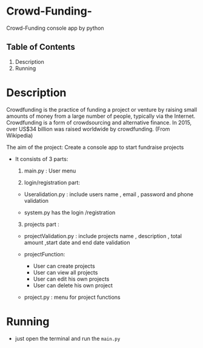 # Crowd-Funding-
Crowd-Funding console app by python 

## Table of Contents

1. Description
2. Running


# Description 
Crowdfunding is the practice of funding a project or venture by raising small amounts of money from a large number of people, typically via the Internet. Crowdfunding is a form of crowdsourcing and alternative finance. In 2015, over US$34 billion was raised worldwide by crowdfunding. (From Wikipedia) 
 
The aim of the project: Create a console app to start fundraise projects

- It consists of 3 parts:
  
  1. main.py : User menu

  2. login/registration part:
    
    - Useralidation.py : include users name , email , password and phone validation
    
    - system.py has the login /registration

  3. projects part :
   
   - projectValidation.py : include projects name , description , total amount ,start date and end date validation
   
   - projectFunction:
        -   User can create projects
        -   User can view all projects
        -   User can edit his own projects 
        -   User can delete his own project 
    - project.py : menu for project functions



# Running
- just open the terminal and run the `main.py`